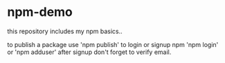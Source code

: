 # npm-demo
this repository includes my npm basics.. 

to publish a package 
use 'npm publish'
to login or signup npm 'npm login' or 'npm adduser'
after signup don't forget to verify email. 
